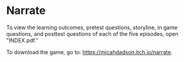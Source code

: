 # Narrate

To view the learning outcomes, pretest questions, storyline, in game questions, and posttest questions of each of the five episodes, open "INDEX.pdf."

To download the game, go to: https://micahdadson.itch.io/narrate.
